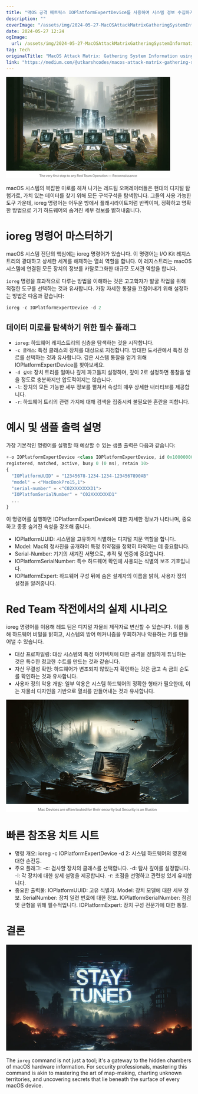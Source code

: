 ```yaml
---
title: "맥OS 공격 매트릭스 IOPlatformExpertDevice를 사용하여 시스템 정보 수집하기 파트  2"
description: ""
coverImage: "/assets/img/2024-05-27-MacOSAttackMatrixGatheringSystemInformationusingIOPlatformExpertDevicePart2_0.png"
date: 2024-05-27 12:24
ogImage:
  url: /assets/img/2024-05-27-MacOSAttackMatrixGatheringSystemInformationusingIOPlatformExpertDevicePart2_0.png
tag: Tech
originalTitle: "MacOS Attack Matrix: Gathering System Information using IOPlatformExpertDevice (Part — 2)"
link: "https://medium.com/@utkarshcodes/macos-attack-matrix-gathering-system-information-using-ioplatformexpertdevice-part-2-8162f3b83415"
---
```



![Screenshot](/assets/img/2024-05-27-MacOSAttackMatrixGatheringSystemInformationusingIOPlatformExpertDevicePart2_0.png)

macOS 시스템의 복잡한 미로를 헤쳐 나가는 레드팀 오퍼레이터들은 현대의 디지털 탐험가로, 가치 있는 데이터를 찾기 위해 모든 구석구석을 탐색합니다. 그들의 사용 가능한 도구 가운데, ioreg 명령어는 어두운 방에서 플래시라이트처럼 반짝이며, 정확하고 명확한 방법으로 기기 하드웨어의 숨겨진 세부 정보를 밝혀내줍니다.

# ioreg 명령어 마스터하기

macOS 시스템 진단의 핵심에는 ioreg 명령어가 있습니다. 이 명령어는 I/O Kit 레지스트리의 광대하고 상세한 세계를 해제하는 열쇠 역할을 합니다. 이 레지스트리는 macOS 시스템에 연결된 모든 장치의 정보를 카탈로그화한 대규모 도서관 역할을 합니다.


<div class="content-ad"></div>

`ioreg` 명령을 효과적으로 다루는 방법을 이해하는 것은 고고학자가 발굴 작업을 위해 적절한 도구를 선택하는 것과 유사합니다. 가장 자세한 통찰을 끄집어내기 위해 설정하는 방법은 다음과 같습니다:

```js
ioreg -c IOPlatformExpertDevice -d 2
```

## 데이터 미로를 탐색하기 위한 필수 플래그

- `ioreg`: 하드웨어 레지스트리의 심층을 탐색하는 것을 시작합니다.
- `-c 클래스`: 특정 클래스의 장치를 대상으로 지정합니다. 방대한 도서관에서 특정 장르를 선택하는 것과 유사합니다. 깊은 시스템 통찰을 얻기 위해 IOPlatformExpertDevice를 찾아보세요.
- `-d 깊이`: 장치 트리를 얼마나 깊게 파고들지 설정하며, 깊이 2로 설정하면 통찰을 얻을 정도로 충분하지만 압도적이지는 않습니다.
- `-l`: 장치의 모든 가능한 세부 정보를 펼쳐서 속성의 매우 상세한 내러티브를 제공합니다.
- `-r`: 하드웨어 트리의 관련 가지에 대해 검색을 집중시켜 불필요한 혼란을 피합니다.

<div class="content-ad"></div>

# 예시 및 샘플 출력 설명

가장 기본적인 명령어를 실행할 때 예상할 수 있는 샘플 출력은 다음과 같습니다:

```js
+-o IOPlatformExpertDevice <class IOPlatformExpertDevice, id 0x100000000,
registered, matched, active, busy 0 (0 ms), retain 10>
{
  "IOPlatformUUID" = "12345678-1234-1234-1234567890AB"
  "model" = <"MacBookPro15,1">
  "serial-number" = <"C02XXXXXXXD1">
  "IOPlatfomSerialNumber" = "C02XXXXXXXD1"
  ...
}
```

이 명령어를 실행하면 IOPlatformExpertDevice에 대한 자세한 정보가 나타나며, 중요하고 종종 숨겨진 속성을 강조해 줍니다.

<div class="content-ad"></div>

- IOPlatformUUID: 시스템을 고유하게 식별하는 디지털 지문 역할을 합니다.
- Model: Mac의 청사진을 공개하여 특정 취약점을 정확히 파악하는 데 중요합니다.
- Serial-Number: 기기의 새겨진 서명으로, 추적 및 인증에 중요합니다.
- IOPlatformSerialNumber: 특수 하드웨어 확인에 사용되는 식별의 보조 기호입니다.
- IOPlatformExpert: 하드웨어 구성 뒤에 숨은 설계자의 이름을 밝혀, 사용자 정의 설정을 알려줍니다.

# Red Team 작전에서의 실제 시나리오

ioreg 명령어를 이용해 레드 팀은 디지털 자물쇠 제작자로 변신할 수 있습니다. 이를 통해 하드웨어 비밀을 밝히고, 시스템의 방어 메커니즘을 우회하거나 악용하는 키를 만들어낼 수 있습니다.

- 대상 프로파일링: 대상 시스템의 특정 아키텍처에 대한 공격을 정밀하게 튜닝하는 것은 특수한 정교한 수트를 만드는 것과 같습니다.
- 자산 무결성 확인: 하드웨어가 변조되지 않았는지 확인하는 것은 금고 속 금의 순도를 확인하는 것과 유사합니다.
- 사용자 정의 악용 개발: 일부 악용은 시스템 하드웨어의 정확한 형태가 필요한데, 이는 자물쇠 디자인을 기반으로 열쇠를 만들어내는 것과 유사합니다.

<div class="content-ad"></div>


![image](/assets/img/2024-05-27-MacOSAttackMatrixGatheringSystemInformationusingIOPlatformExpertDevicePart2_1.png)

# 빠른 참조용 치트 시트

- 명령 개요: ioreg -c IOPlatformExpertDevice -d 2: 시스템 하드웨어의 영혼에 대한 손전등.
- 주요 플래그:
  -c: 검사할 장치의 클래스를 선택합니다.
  -d: 탐사 깊이를 설정합니다.
  -l: 각 장치에 대한 상세 설명을 제공합니다.
  -r: 초점을 선명하고 관련성 있게 유지합니다.
- 중요한 출력물:
  IOPlatformUUID: 고유 식별자.
  Model: 장치 모델에 대한 세부 정보.
  SerialNumber: 장치 일련 번호에 대한 정보.
  IOPlatformSerialNumber: 점검 및 균형을 위해 필수적입니다.
  IOPlatformExpert: 장치 구성 전문가에 대한 통찰.

# 결론


<div class="content-ad"></div>


![Image](/assets/img/2024-05-27-MacOSAttackMatrixGatheringSystemInformationusingIOPlatformExpertDevicePart2_2.png)

The `ioreg` command is not just a tool; it's a gateway to the hidden chambers of macOS hardware information. For security professionals, mastering this command is akin to mastering the art of map-making, charting unknown territories, and uncovering secrets that lie beneath the surface of every macOS device.

